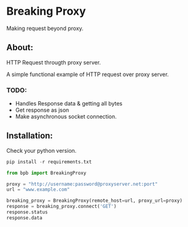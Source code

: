 # Breaking Proxy
Making request beyond proxy.

## About:

HTTP Request througth proxy server.

A simple functional example of HTTP request over proxy server.

### TODO:
- Handles Response data & getting all bytes
- Get response as json
- Make asynchronous socket connection.

## Installation:

Check your python version.

```python
pip install -r requirements.txt
```


```python
from bpb import BreakingProxy

proxy = "http://username:password@proxyserver.net:port"
url = "www.example.com"

breaking_proxy = BreakingProxy(remote_host=url, proxy_url=proxy)
response = breaking_proxy.connect('GET')
response.status
response.data
```
